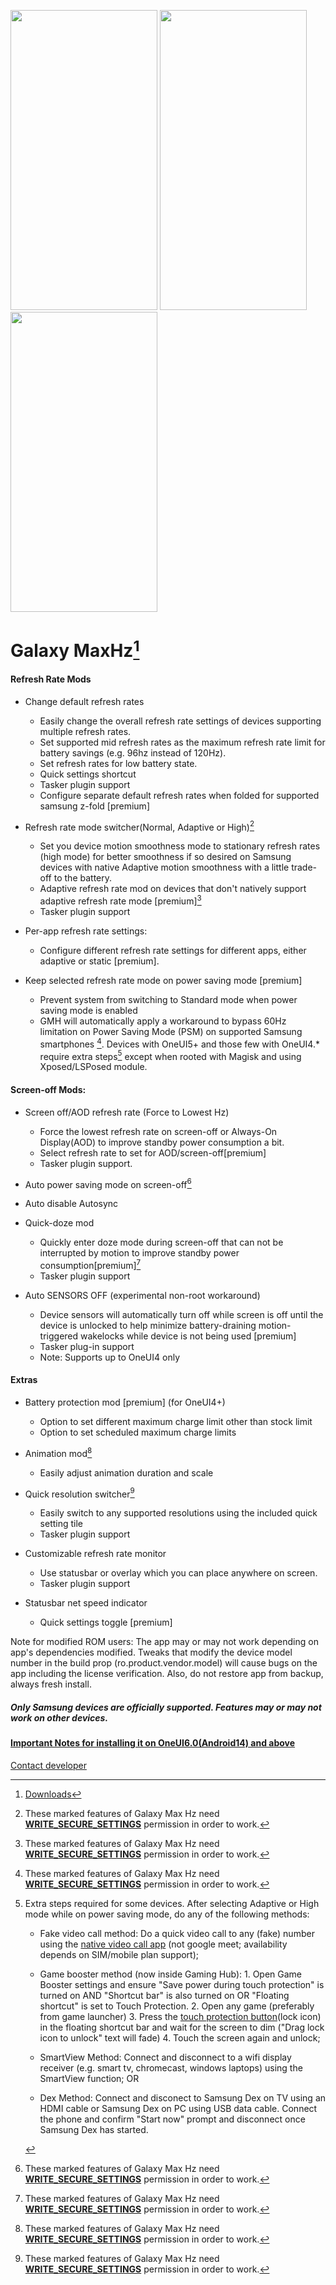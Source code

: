 
<img src="https://user-images.githubusercontent.com/65062033/216784718-83153bf4-9a8f-4dec-8e67-3c922ed803fe.png" width=235 height=480> <img src="https://user-images.githubusercontent.com/65062033/216784714-c7182db7-6b6c-43c8-bf1b-66b15247ec4e.png" width=235 height=480> <img src="https://user-images.githubusercontent.com/65062033/216784711-233fd3ba-5011-4a0f-b1f7-829018660dcd.png" width=235 height=480>

Galaxy MaxHz[^2]
======
#### Refresh Rate Mods

* Change default refresh rates
   * Easily change the overall refresh rate settings of devices supporting multiple refresh rates.
   * Set supported mid refresh rates as the maximum refresh rate limit for battery savings (e.g. 96hz instead of 120Hz).
   * Set refresh rates for low battery state.
   * Quick settings shortcut
   * Tasker plugin support
   * Configure separate default refresh rates when folded for supported samsung z-fold [premium]

* Refresh rate mode switcher(Normal, Adaptive or High)[^1]
   * Set you device motion smoothness mode to stationary refresh rates (high mode) for better smoothness if so desired on Samsung devices with native Adaptive motion smoothness with a little trade-off to the battery.
   * Adaptive refresh rate mod on devices that don't natively support adaptive refresh rate mode [premium][^1]
   * Tasker plugin support

* Per-app refresh rate settings:
   * Configure different refresh rate settings for different apps, either adaptive or static [premium].

* Keep selected refresh rate mode on power saving mode [premium]
   * Prevent system from switching to Standard mode when power saving mode is enabled
   * GMH will automatically apply a workaround to bypass 60Hz limitation on Power Saving Mode (PSM) on supported Samsung smartphones [^1].
     Devices with OneUI5+ and those few with OneUI4.* require extra steps[^3] except when rooted with Magisk and using Xposed/LSPosed module.


#### Screen-off Mods:

* Screen off/AOD refresh rate (Force to Lowest Hz)
   * Force the lowest refresh rate on screen-off or Always-On Display(AOD) to improve standby power consumption a bit.
   * Select refresh rate to set for AOD/screen-off[premium]
   * Tasker plugin support.

* Auto power saving mode on screen-off[^1]

* Auto disable Autosync

* Quick-doze mod
   * Quickly enter doze mode during screen-off that can not be interrupted by motion to improve standby power consumption[premium][^1]
   * Tasker plugin support

* Auto SENSORS OFF (experimental non-root workaround)
   * Device sensors will automatically turn off while screen is off until the device is unlocked to help minimize battery-draining motion-triggered wakelocks while device is not being used [premium]
   * Tasker plug-in support
   * Note: Supports up to OneUI4 only


#### Extras

* Battery protection mod [premium] (for OneUI4+)
   * Option to set different maximum charge limit other than stock limit 
   * Option to set scheduled maximum charge limits

* Animation mod[^1]
  * Easily adjust animation duration and scale 
  
* Quick resolution switcher[^1]
   * Easily switch to any supported resolutions using the included quick setting tile
   * Tasker plugin support
  

* Customizable refresh rate monitor
   * Use statusbar or overlay which you can place anywhere on screen.
   * Tasker plugin support

* Statusbar net speed indicator
  * Quick settings toggle [premium]





[^1]: These marked features of Galaxy Max Hz need [**WRITE_SECURE_SETTINGS**](https://github.com/tribalfs/GalaxyMaxHzPub/wiki/How-to-grant-WRITE_SECURE_SETTINGS) permission in order to work. 


[^2]: [Downloads](https://github.com/tribalfs/GalaxyMaxHzPub/releases)

[^3]: Extra steps required for some devices.  After selecting Adaptive or High mode while on power saving mode, do any of the following methods:
       
       - Fake video call method: Do a quick video call to any (fake) number using the [native video call app](https://user-images.githubusercontent.com/65062033/216779623-7e7d78f1-e6cc-421a-8ab3-02f1d2712dec.png) (not google meet; availability depends on SIM/mobile plan support);
       
       - Game booster method (now inside Gaming Hub): 
        1. Open Game Booster settings and ensure "Save power during touch protection" is turned on AND "Shortcut bar" is also turned on OR "Floating shortcut" is set to Touch Protection.
        2. Open any game (preferably from game launcher)
        3. Press the [touch protection button](https://forum.xda-developers.com/attachments/1676681590219-png.5839707/)(lock icon) in the floating shortcut bar and wait for the screen to dim ("Drag lock icon to unlock" text will fade)
        4. Touch the screen again and unlock;

       - SmartView Method: Connect and disconnect to a wifi display receiver (e.g. smart tv, chromecast, windows laptops) using the SmartView function; OR
       
       - Dex Method: Connect and disconect to Samsung Dex on TV using an HDMI cable or Samsung Dex on PC using USB data cable. Connect the phone and confirm "Start now" prompt and disconnect once Samsung Dex has started. 

 


Note for modified ROM users: The app may or may not work depending on app's dependencies modified. Tweaks that modify the device model number in the build prop (ro.product.vendor.model) will cause bugs on the app including the license verification. 
Also, do not restore app from backup, always fresh install.


##### Only Samsung devices are officially supported. Features may or may not work on other devices.

#### [Important Notes for installing it on OneUI6.0(Android14) and above](https://github.com/tribalfs/GalaxyMaxHzPub/releases#:~:text=is%20already%20shown.-,Installation%20Notes%20for%20OneUI6.0%20(Android14)%3A,your%20device%20internal%20storage%20and%20execute%20the%20above%20provided%20ADB%20command.,-Assets)

[Contact developer](mailto:tribalfs@gmail.com?subject=[GitHub]%20Galaxy%20MaxHz)

